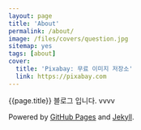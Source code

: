 ```yaml
---
layout: page
title: 'About'
permalink: /about/
image: /files/covers/question.jpg
sitemap: yes
tags: [about]
cover:
  title: 'Pixabay: 무료 이미지 저장소'
  link: https://pixabay.com
---
```


{{page.title}} 블로그 입니다.
vvvv

Powered by [GitHub Pages](https://pages.github.com) and [Jekyll](https://jekyllrb.com).
